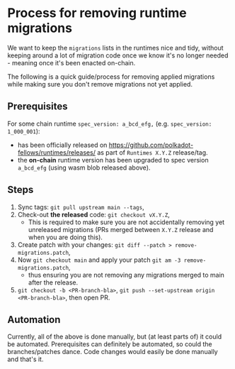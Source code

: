 # Process for removing runtime migrations

We want to keep the `migrations` lists in the runtimes nice and tidy, without keeping around a lot of migration code once we know it's no longer needed - meaning once it's been enacted on-chain.

The following is a quick guide/process for removing applied migrations while making sure you don't remove migrations not yet applied.

## Prerequisites

For some chain runtime `spec_version: a_bcd_efg,` (e.g. `spec_version: 1_000_001`):
- has been officially released on https://github.com/polkadot-fellows/runtimes/releases/ as part of `Runtimes X.Y.Z` release/tag.
- the **on-chain** runtime version has been upgraded to spec version `a_bcd_efg` (using wasm blob released above).

## Steps

1. Sync tags: `git pull upstream main --tags`,
2. Check-out **the released** code: `git checkout vX.Y.Z`,
   - This is required to make sure you are not accidentally removing yet unreleased migrations (PRs merged between `X.Y.Z` release and when you are doing this).
3. Create patch with your changes: `git diff --patch > remove-migrations.patch`,
4. Now `git checkout main` and apply your patch `git am -3 remove-migrations.patch`,
   - thus ensuring you are not removing any migrations merged to main after the release.
5. `git checkout -b <PR-branch-bla>`, `git push --set-upstream origin <PR-branch-bla>`, then open PR.

## Automation

Currently, all of the above is done manually, but (at least parts of) it could be automated. Prerequisites can definitely be automated, so could the branches/patches dance. Code changes would easily be done manually and that's it.